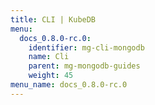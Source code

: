 ```yaml
---
title: CLI | KubeDB
menu:
  docs_0.8.0-rc.0:
    identifier: mg-cli-mongodb
    name: Cli
    parent: mg-mongodb-guides
    weight: 45
menu_name: docs_0.8.0-rc.0
---
```

